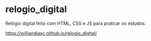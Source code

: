 # relogio_digital
Relógio digital feito com HTML, CSS e JS para praticar os estudos.

https://williandiasc.github.io/relogio_digital/

